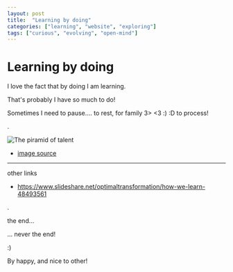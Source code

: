 ```yaml
---
layout: post
title:  "Learning by doing"
categories: ["learning", "website", "exploring"]
tags: ["curious", "evolving", "open-mind"]
---
```


# Learning by doing

I love the fact that by doing I am learning.

That's probably I have so much to do!

Sometimes I need to pause.... to rest, for family 3> <3 :) :D to process!

.


![The piramid of talent](https://www.iberdrola.com/documents/20125/1234602/Piramide_Talento_ENG.jpg)

* [image source](https://www.iberdrola.com/talent/learning-by-doing)


----

other links

* <https://www.slideshare.net/optimaltransformation/how-we-learn-48493561>






















































.


the end...




... never the end!

 :) 
 
 
By happy, and nice to other!

